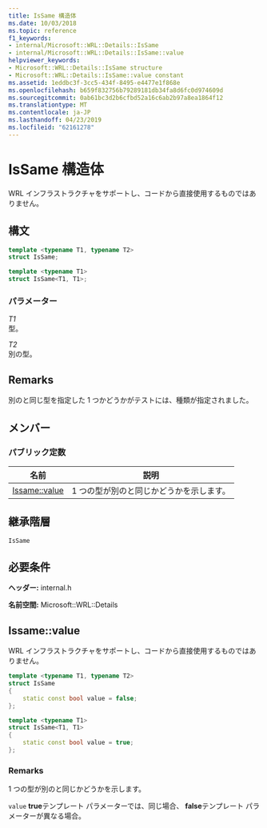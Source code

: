 ```yaml
---
title: IsSame 構造体
ms.date: 10/03/2018
ms.topic: reference
f1_keywords:
- internal/Microsoft::WRL::Details::IsSame
- internal/Microsoft::WRL::Details::IsSame::value
helpviewer_keywords:
- Microsoft::WRL::Details::IsSame structure
- Microsoft::WRL::Details::IsSame::value constant
ms.assetid: 1eddbc3f-3cc5-434f-8495-e4477e1f868e
ms.openlocfilehash: b659f832756b79289181db34fa8d6fc0d974609d
ms.sourcegitcommit: 0ab61bc3d2b6cfbd52a16c6ab2b97a8ea1864f12
ms.translationtype: MT
ms.contentlocale: ja-JP
ms.lasthandoff: 04/23/2019
ms.locfileid: "62161278"
---
```

# <a name="issame-structure"></a>IsSame 構造体

WRL インフラストラクチャをサポートし、コードから直接使用するものではありません。

## <a name="syntax"></a>構文

```cpp
template <typename T1, typename T2>
struct IsSame;

template <typename T1>
struct IsSame<T1, T1>;
```

### <a name="parameters"></a>パラメーター

*T1*<br/>
型。

*T2*<br/>
別の型。

## <a name="remarks"></a>Remarks

別のと同じ型を指定した 1 つかどうかがテストには、種類が指定されました。

## <a name="members"></a>メンバー

### <a name="public-constants"></a>パブリック定数

名前                    | 説明
----------------------- | --------------------------------------------------
[Issame::value](#value) | 1 つの型が別のと同じかどうかを示します。

## <a name="inheritance-hierarchy"></a>継承階層

`IsSame`

## <a name="requirements"></a>必要条件

**ヘッダー:** internal.h

**名前空間:** Microsoft::WRL::Details

## <a name="value"></a>Issame::value

WRL インフラストラクチャをサポートし、コードから直接使用するものではありません。

```cpp
template <typename T1, typename T2>
struct IsSame
{
    static const bool value = false;
};

template <typename T1>
struct IsSame<T1, T1>
{
    static const bool value = true;
};
```

### <a name="remarks"></a>Remarks

1 つの型が別のと同じかどうかを示します。

`value` **true**テンプレート パラメーターでは、同じ場合、 **false**テンプレート パラメーターが異なる場合。
